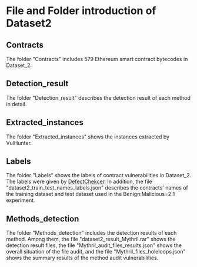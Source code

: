 # File and Folder introduction of Dataset2

## Contracts
The folder "Contracts" includes 579 Ethereum smart contract bytecodes in Dataset_2.

## Detection_result

The folder "Detection_result" describes the detection result of each method in detail.

## Extracted_instances

The folder "Extracted_instances" shows the instances extracted by VulHunter.

## Labels

The folder "Labels" shows the labels of contract vulnerabilities in Dataset_2. The labels were given by [DefectChekcer](https://github.com/Jiachi-Chen/DefectChecker). In addition, the file "dataset2_train_test_names_labels.json" describes the contracts' names of the training dataset and test dataset used in the Benign:Malicious=2:1 experiment.

## Methods_detection

The folder "Methods_detection" includes the detection results of each method. Among them, the file "dataset2_result_Mythril.rar" shows the detection result files, the file "Mythril_audit_files_results.json" shows the overall situation of the file audit, and the file "Mythril_files_holeloops.json" shows the summary results of the method audit vulnerabilities.
